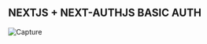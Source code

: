 ## NEXTJS + NEXT-AUTHJS BASIC AUTH

![Capture](https://user-images.githubusercontent.com/37222497/114516342-f0732600-9c5a-11eb-9cd2-41e2fc5a2293.PNG)
